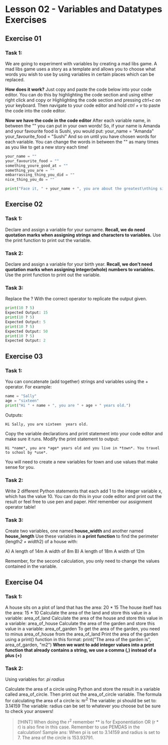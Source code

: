 # Lesson 02 - Variables and Datatypes Exercises

## Exercise 01
### Task 1:
We are going to experiment with variables by creating a mad libs game.
A mad libs game uses a story as a template and allows you to choose what words you wish to use by using variables in certain places which can be replaced.

**How does it work?**
Just copy and paste the code below into your code editor. 
You can do this by highlighting the code section and using either right click and copy or
Highlighting the code section and pressing *ctrl+c* on your keyboard.
Then navigate to your code editor and hold *ctrl + v* to paste the code into the code editor.

**Now we have the code in the code editor**
After each variable name, in between the "" you can put in your own words! So, if your name is Amanda and your favourite food is Sushi, you would put:
your_name = "Amanda"
your_favourite_food = "Sushi"
And so on until you have chosen words for each variable. You can change the words in between the "" as many times as you like to get a new story each time!

```python
your_name = "" 
your_favourite_food = ""
something_youre_good_at = ""
something_you_are = ""
embarrassing_thing_you_did = ""
nice_thing_you_do = "" 

print("Face it, " + your_name + ", you are about the greatest\nthing since " + your_favourite_food + ". No one else can " + something_youre_good_at + "\nlike you can. Your best friend says you are\nthe " + something_you_are + "-est person in the world! Sure, you\nonce " + embarrassing_thing_you_did + ", but you also " + nice_thing_you_do + " so\nreally, you are the best”)
```
## Exercise 02

### Task 1:
Declare and assign a variable for your surname.
**Recall, we do need quotation marks when assigning strings and characters to variables.**
Use the print function to print out the variable.
### Task 2:
Declare and assign a variable for your birth year.
**Recall, we don’t need quotation marks when assigning integer(whole) numbers to variables.**
Use the print function to print out the variable.

### Task 3:
Replace the ? With the correct operator to replicate the output given.

```python
print(10 ? 5)
Expected Output: 15
print(10 ? 5)
Expected Output: 5
print(10 ? 5)
Expected Output: 50
print(10 ? 5)
Expected Output: 2
```


## Exercise 03

### Task 1:
You can concatenate (add together) strings and variables using the + operator.
For example:
```python
name = "Sally"
age = "sixteen" 
print("Hi " + name + ", you are " + age + " years old.")
```

 Outputs: 
```
Hi Sally, you are sixteen  years old.   
```

Copy the variable declarations and print statement into your code editor and make sure it runs. 
Modify the print statement to output:

```
Hi *name*, you are *age* years old and you live in *town*. You travel to school by *use*. 
```
You will need to create a new variables for town and use values that make sense for you.

### Task 2:
Write 2 different Python statements that each add 1 to the integer variable x, which has the value 10.
You can do this in your code editor and print out the result or feel free to use pen and paper.
*Hint* remember our assignment operator table!

### Task 3:
Create two variables, one named **house_width** and another named **house_length**
Use these variables in **a print function** to find the perimeter (length*2 + width*2) of a house with:

A)
A length of 14m
A width of 8m
B)
A length of 18m
A width of 12m

Remember, for the second calculation, you only need to change the values contained in the variable.

## Exercise 04
### Task 1:
A house sits on a plot of land that has the area: 20 * 15
The house itself has the area: 15 * 10
Calculate the area of the land and store this value in a variable: area_of_land
Calculate the area of the house and store this value in a variable: area_of_house
Calculate the area of the garden and store this value in a variable: area_of_garden
To get the area of the garden, you need to minus area_of_house from the area_of_land
Print the area of the garden using a print() function in this format:
print("The area of the garden is", area_of_garden, "m2")
**When we want to add integer values into a print function that already contains a string, we use a comma (,) instead of a plus (+)**

### Task 2:
Using variables for:
*pi
radius*

Calculate the area of a circle using Python and store the result in a variable called area_of_circle. Then print out the area_of_circle variable.
The formula for calculating the area of a circle is: πr<sup>2</sup>
The variable: pi should be set to: 3.14159
The variable: radius can be set to whatever you choose but be sure to check your answers!

> [!HINT]
> When doing the r<sup>2</sup> remember ** is for Exponentiation OR (r * r) is also fine in this case.
> Remember to use PEMDAS in the calculation! 
> Sample ans: When pi is set to 3.14159 and radius is set to 7. The area of the circle is 153.93791.

 

 

 
